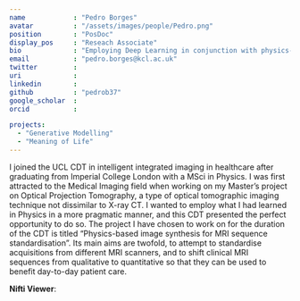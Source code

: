 ```yaml
---
name            : "Pedro Borges"
avatar          : "/assets/images/people/Pedro.png"
position        : "PosDoc"
display_pos     : "Reseach Associate"
bio             : "Employing Deep Learning in conjunction with physics-based imaging models to address harmonisation issues"
email           : "pedro.borges@kcl.ac.uk"
twitter         :
uri             :
linkedin        :
github          : "pedrob37"
google_scholar  :
orcid           :

projects:
  - "Generative Modelling"
  - "Meaning of Life"
---
```


I joined the UCL CDT in intelligent integrated imaging in healthcare after graduating from Imperial College London with a MSci in Physics. I was first attracted to the Medical Imaging field when working on my Master’s project on Optical Projection Tomography, a type of optical tomographic imaging technique not dissimilar to X-ray CT. I wanted to employ what I had learned in Physics in a more pragmatic manner, and this CDT presented the perfect opportunity to do so. The project I have chosen to work on for the duration of the CDT is titled “Physics-based image synthesis for MRI sequence standardisation”. Its main aims are twofold, to attempt to standardise acquisitions from different MRI scanners, and to shift clinical MRI sequences from qualitative to quantitative so that they can be used to benefit day-to-day patient care.

**Nifti Viewer**:
<html xmlns="http://www.w3.org/1999/xhtml" lang="en">
  <head>
    <script type="text/javascript">
      var params = [];
      params["worldSpace"] = true;
      params["images"] = ["/assets/js/Papaya/tests/data/sample_image.nii.gz"];
      // params["surfaces"] = ["data/mySurface.surf.gii"];
      // params["myOverlayImage.nii.gz"] = {"min": 4, "max": 10};
    </script>
  </head>
  <div class="papaya" data-params="params"></div>
</html>

<html xmlns="http://www.w3.org/1999/xhtml" lang="en">
    <head>
        <!-- <div id="scene-container"> -->
          <!-- This div will hold our scene-->
          <!-- <canvas width="400" height="300" style="width: 400px; height: 300px;"></canvas>
        </div> -->
        <canvas id="threejs-container" style="height: 400px; max-width: 600px; width: 100%; display:block; margin-left: auto;
    margin-right: auto;" ></canvas>
        <link rel="stylesheet" type="text/css" href="/assets/js/Papaya/release/current/standard/papaya.css" />
        <script type="text/javascript" src="/assets/js/Papaya/release/current/minimal/papaya.js">
          var params = [];
          params["worldSpace"] = true;
          params["images"] = ["/assets/js/Papaya/src/js/tests/data/sample_image.nii.gz", "/assets/js/Papaya/src/js/tests/data/dti_V1.nii.gz"];
        // params["myOverlayImage.nii.gz"] = {"min": 4, "max": 10};
        </script>
    </head>
    <!-- <div class="papaya" data-params="params"></div> -->
    <!-- <div class="papaya"></div> -->
</html>
